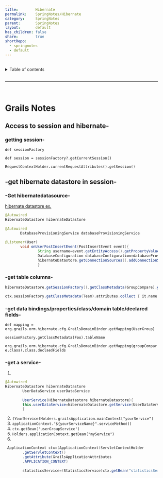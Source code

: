 ```yaml
---  
title:        Hibernate    
permalink:    SpringNotes/Hibernate    
category:     SpringNotes    
parent:       SpringNotes    
layout:       default    
has_children: false    
share:        true    
shortRepo:    
  - springnotes    
  - default    
---  
```

    
    
<br/>    
    
<details markdown="block">    
<summary>    
Table of contents    
</summary>    
{: .text-delta }    
1. TOC    
{:toc}    
</details>    
    
<br/>    
    
***    
    
<br/>    
    
# Grails Notes    
    
## Access to session and hibernate-    
    
### getting session-    
    
`def sessionFactory`    
    
`def session = sessionFactory?.getCurrentSession()`    
    
`RequestContextHolder.currentRequestAttributes().getSession()`    
    
## -get hibernate datastore in session-    
    
### -Get hibernatedatasource-    
    
[hibernate datastore ex.](https://guides.grails.org/grails-dynamic-multiple-datasources/guide/index.html  )    
    
~~~java    
@Autowired    
HibernateDatastore hibernateDatastore    
    
@Autowired    
       DatabaseProvisioningService databaseProvisioningService    
    
@Listener(User)     
       void onUserPostInsertEvent(PostInsertEvent event){    
               String username=event.getEntityAccess().getPropertyValue("username")    
               DatabaseConfiguration databaseConfiguration=databaseProvisioningService.findDatabaseConfigurationByUsername(username)    
               hibernateDatastore.getConnectionSources().addConnectionSource(databaseConfiguration.dataSourceName,databaseConfiguration.configuration)    
               }    
~~~    
    
### -get table columns-    
    
```groovy    
hibernateDatastore.getSessionFactory().getClassMetadata(GroupCompare).getProperties().sort()    
```    
    
```groovy    
ctx.sessionFactory.getClassMetadata(Team).attributes.collect { it.name }    
```    
    
### -get data bindings/properties/class/domain table/declared fields-    
    
`def mapping = org.grails.orm.hibernate.cfg.GrailsDomainBinder.getMapping(UserGroup)`    
    
`sessionFactory.getClassMetadata(Foo).tableName`    
    
`org.grails.orm.hibernate.cfg.GrailsDomainBinder.getMapping(groupCompare.class).class.declaedFields`    
    
### -get a service-    
    
1.    
    
```java    
@Autowired     
HibernateDatastore hibernateDatastore    
        UserDataService userDataService    
    
        UserService(HibernateDatastore hibernateDatastore){    
        this.userDataService=hibernateDatastore.getService(UserDataService)    
        }    
```    
    
2. ```(YourService)Holders.grailsApplication.mainContext["yourService"]```    
3. ```applicationContext."${yourServiceName}".serviceMethod()```    
4. ```ctx.getBean('userGroupService')```    
5. ```Holders.applicationContext.getBean("myService")```    
6.    
    
```java    
 ApplicationContext ctx=(ApplicationContext)ServletContextHolder    
        .getServletContext()    
        .getAttribute(GrailsApplicationAttributes    
        .APPLICATION_CONTEXT)    
    
        statisticsService=(StatisticsService)ctx.getBean("statisticsService ")    
```
